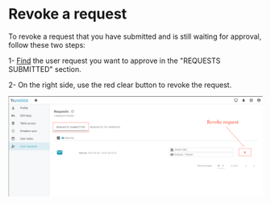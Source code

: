 # Revoke a request

To revoke a request that you have submitted and is still waiting for approval, follow these two steps:

1- [Find](find-requests.md) the user request you want to approve in the "REQUESTS SUBMITTED" section.

2- On the right side, use the red clear button to revoke the request.

![](../../.gitbook/assets/screen-shot-2021-03-10-at-11.02.48-am.png)

